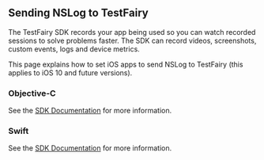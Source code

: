 ## Sending NSLog to TestFairy
The TestFairy SDK records your app being used so you can watch recorded sessions to solve problems faster. The SDK can record videos, screenshots, custom events, logs and device metrics.

This page explains how to set iOS apps to send NSLog to TestFairy (this applies to iOS 10 and future versions).

### Objective-C

See the [SDK Documentation](https://docs.testfairy.com/SDK/Remote_Logging.html#ios) for more information.

### Swift

See the [SDK Documentation](https://docs.testfairy.com/SDK/Remote_Logging.html#ios-swift) for more information.
